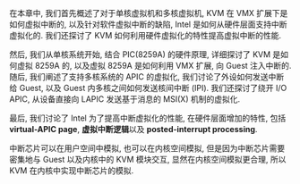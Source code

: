 
在本章中, 我们首先概述了对于单核虚拟机和多核虚拟机, KVM 在 VMX 扩展下是如何虚拟中断的, 以及针对软件虚拟中断的缺陷, Intel 是如何从硬件层面支持中断虚拟化的. 我们还探讨了 KVM 如何利用硬件虚拟化的特性提高虚拟中断的性能.

然后, 我们从单核系统开始, 结合 PIC(8259A) 的硬件原理, 详细探讨了 KVM 是如何虚拟 8259A 的, 以及虚拟 8259A 是如何利用 VMX 扩展, 向 Guest 注入中断的. 随后, 我们阐述了支持多核系统的 APIC 的虚拟化, 我们讨论了外设如何发送中断给 Guest, 以及 Guest 内多核之间如何发送核间中断 (IPI). 我们还探讨了绕开 I/O APIC, 从设备直接向 LAPIC 发送基于消息的 MSI(X) 机制的虚拟化.

最后, 我们讨论了 Intel 为了提高中断虚拟化的性能, 在硬件层面增加的特性, 包括 **virtual-APIC page**, **虚拟中断逻辑**以及 **posted-interrupt processing**.

中断芯片可以在用户空间中模拟, 也可以在内核空间模拟, 但是因为中断芯片需要密集地与 Guest 以及内核中的 KVM 模块交互, 显然在内核空间模拟更合理, 所以 KVM 在内核中实现中断芯片的模拟.
